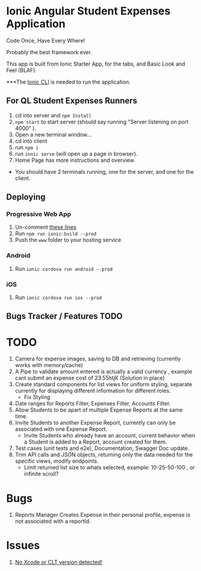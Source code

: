 # Ionic Angular Student Expenses Application

Code Once, Have Every Where!

Probably the best framework ever.

This app is built from Ionic Starter App, for the tabs, and Basic Look and Feel (BLAF).



***The <a href="https://ionicframework.com/docs/cli">Ionic CLI</a> is needed to run the application.

## For QL Student Expenses Runners
1. cd into server and `npm Install`
2. `npm start` to start server (should say running "Server listening on port 4000" ).
3. Open a new terminal window...
4. cd into client
5. run `npm i`
6. run `ionic serve` (will open up a page in browser).
7. Home Page has more instructions and overview.

* You should have 2 terminals running, one for the server, and one for the client.


## Deploying

### Progressive Web App

1. Un-comment [these lines](https://github.com/ionic-team/ionic2-app-base/blob/master/src/index.html#L21)
2. Run `npm run ionic:build --prod`
3. Push the `www` folder to your hosting service

### Android

1. Run `ionic cordova run android --prod`

### iOS

1. Run `ionic cordova run ios --prod`

## Bugs Tracker / Features TODO

# TODO

1. Camera for expense images, saving to DB and retrieving (currently works with memory/cache)
2. A Pipe to validate amount entered is actually a valid currency , example cant submit an expense cost of 23.55htjK (Solution in place)
3. Create standard components for list views for uniform styling, separate currently for displaying different information for different roles.
   * Fix Styling 
4. Date ranges for Reports Filter, Expenses Filter, Accounts Filter.
5. Allow Students to be apart of multiple Expense Reports at the same time.
6. Invite Students to another Expense Report, currently can only be associated with one Expense Report.
   * Invite Students who already have an account, current behavior when a Student is added to a Report, account created for them. 
7. Test cases (unit tests and e2e), Documentation, Swagger Doc update.
8. Trim API calls and JSON objects, returning only the data needed for the specific views, modify endpoints.   
   * Limit returned list size to whats selected, example: 10-25-50-100 , or infinite scroll?

# Bugs

1.  Reports Manager Creates Expense in their personal profile, expense is not associated with a reportId.

# Issues
1. <a href="https://medium.com/flawless-app-stories/gyp-no-xcode-or-clt-version-detected-macos-catalina-anansewaa-38b536389e8d">No Xcode or CLT version detected!</a>



